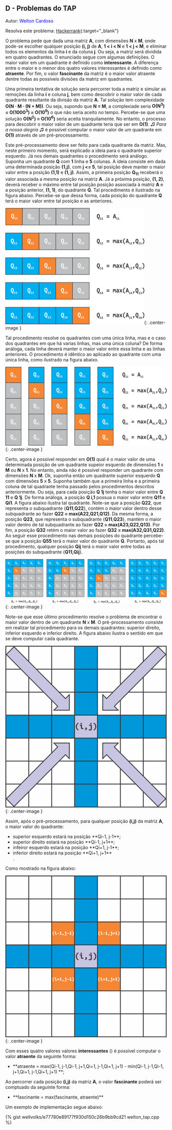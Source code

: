 ## D - Problemas do TAP
<div id="tap"></div>

Autor: <font color = "blue">Welton Cardoso</font>

Resolva este problema: [Hackerrank][hackerrank-d]{:target="_blank"}

O problema pede que dada uma matriz **A**, com dimensões **N** x **M**, onde pode-se escolher qualquer posição **(i, j)** de **A**, **1 < i < N** e **1 < j < M**, e eliminar todos os elementos da linha **i** e da coluna **j**. Ou seja, a matriz será dividida
em quatro quadrantes. O enunciado segue com algumas definições. O maior valor em um quadrante é definido
como **interessante**. A diferença entre o maior e o menor dos quatro valores interessantes é definido
como **atraente**. Por fim, o valor **fascinante** da matriz é o maior valor atraente dentre todas as
possíveis divisões da matriz em quadrantes.

Uma primeira tentativa de solução seria percorrer toda a matriz e simular as remoções da linha **i** e coluna **j**, bem como descobrir o maior valor de cada quadrante resultante da divisão da matriz **A**. Tal solução tem complexidade <b>O(N &middot; M &middot; (N + M))</b>. Ou seja, supondo que **N = M**, a complexiade seria <b>O(N<sup>3</sup>) = O(1000<sup>3</sup>) = O(10<sup>9</sup>)</b> o que não seria aceito no tempo. Percebe-se que uma solução <b>O(N<sup>2</sup>) = O(10<sup>6</sup>)</b> seria aceita tranquilamente. No entanto, o processo para descobrir o maior valor de um quadrante teria que ser em <b>O(1)</b>. &#9835; *Para a nossa alegria* &#9835; é possível computar o maior valor de um quadrante em <b>O(1)</b> através de um pré-processamento. 

Este pré-processamento deve ser feito para cada quadrante da matriz. Mas, neste primeiro momento, será explicado a ideia para o quadrante superior esquerdo. Já nos demais quadrantes o procedimento será análogo. Suponha um quadrante **Q** com **1** linha e **5** colunas. A ideia consiste em dada uma determinada posição **(1,j)**, com **j <= 5**, tal posição deve manter o maior valor entre a posição **(1,1)** e **(1, j)**. Assim, a primeira posição <b>Q<sub>11</sub></b> receberá o valor associada a mesma posição na matriz **A**. Já a próxima posição, **(1, 2)**, deverá receber o máximo entre tal posição posição associada à matriz **A** e a posição anterior, **(1, 1)**, do quadrante **Q**. Tal procedimento é ilustrado na figura abaixo. Percebe-se que dessa forma, cada posição do quadrante **Q** terá o maior valor entre tal posição e as anteriores.

![d1](/_assets/images/tap1.png){: .center-image }

Tal procedimento resolve os quadrantes com uma única linha, mas e o caso dos quadrantes em que há varias linhas, mas uma única coluna? De forma análoga, cada linha deverá manter o maior valor entre essa linha e as linhas anteriores. O procedimento é idêntico ao aplicado ao quadrante com uma única linha, como ilustrado na figura abaixo.

![d2](/_assets/images/tap2.png){: .center-image }

Certo, agora é possível responder em **O(1)** qual é o maior valor de uma determinada posição de um quadrante supeior esquerdo de dimensões **1** x **M** ou **N** x **1**. No entanto, ainda não é possível responder um quadrante com dimensões **N** x **M**. Ok, suponha então um quadrante superior esquerdo **Q** com dimensões **5** x **5**. Suponha também que a primeira linha e a primeira coluna de tal quadrante tenha passado pelos procedimentos descritos anteriormente. Ou seja, para cada posição **Q 1j** tenha o maior valor entre **Q 11** e **Q 1j**. De forma análoga, a posição **Q i,1** possua o maior valor entre **Q11** e **Qi1**. A figura abaixo ilustra tal quadrante. Note-se que a posição **Q22**, que representa o subquadrante {**Q11**,**Q22**}, contém o maior valor dentro desse subquadrante ao fazer **Q22 = max(A22,Q21,Q12)**. Da mesma forma, a posição **Q23**, que representa o subquadrante {**Q11**,**Q23**}, mantém o maior valor dentro de tal subquadrante ao fazer **Q22 = max(A23,Q22,Q13)**. Por fim, a posição **Q32** retém o maior valor ao fazer **Q32 = max(A32,Q31,Q22)**. Ao seguir esse procedimento nas demais posições do quadrante percebe-se que a posição **Q55** terá o maior valor do quadrante **Q**. Portanto, após tal procedimento, qualquer posição **Qij** terá o maior valor entre todas as posições do subquadrante {**Q11,Qij**}.

![d3](/_assets/images/tap3.png){: .center-image }

Note-se que esse último procedimento resolve o problema de encontrar o maior valor dentro de um quadrante **N** x **M**. O pré-processamento consiste em realizar tal procedimento para os demais quadrantes: superior direito, inferior esquerdo e inferior direito. A figura abaixo ilustra o sentido em que se deve computar cada quadrante.

![d1](/_assets/images/mat_seta.png){: .center-image }

Assim, após o pré-processamento, para qualquer posição **(i,j)** da matriz **A**, o maior valor do quadrante:
<ul>
  <li> superior esquerdo estará na posição **Qi-1, j-1**; </li>
  <li> superior direito estará na posição **Qi-1, j+1**;</li>
  <li> infeiror esquerdo estará na posição **Qi+1, j-1**;</li>
  <li> inferior direito estará na posição **Qi+1, j+1**</li>.
</ul>

Como mostrado na figura abaixo:

![d1](/_assets/images/mat_pos.png){: .center-image }
    
Com esses quatro valores valores **interessantes** () é possível computar o valor **atraente** da seguinte forma:
<ul>
  <li> **atraente = max(Qi-1, j-1,Qi-1, j+1,Qi+1, j-1,Qi+1, j+1) - min(Qi-1, j-1,Qi-1, j+1,Qi+1, j-1,Qi+1, j+1) **; </li>
</ul>

Ao percorrer cada posição **(i,j)** da matriz **A**, o valor **fascinante** poderá ser comptuado da seguinte forma:

<ul>
  <li> **fascinante = max(fascinante, atraente)** </li>
</ul>

Um exemplo de implementação segue abaixo:

{% gist wellvolks/e77780e89177f930d150c26b9bb9cd21 welton_tap.cpp %}

[hackerrank-d]: https://www.hackerrank.com/contests/2-competicao-de-programacao-infufg-20182/challenges/problemas-do-tap
